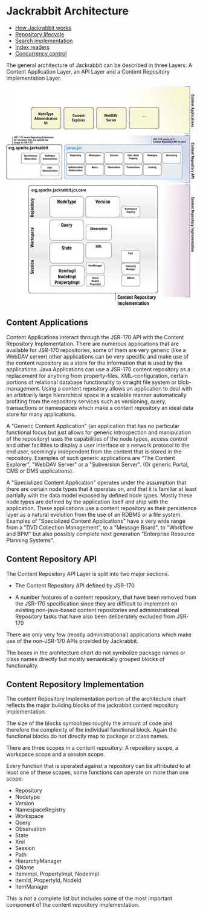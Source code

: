 <!--
   Licensed to the Apache Software Foundation (ASF) under one or more
   contributor license agreements.  See the NOTICE file distributed with
   this work for additional information regarding copyright ownership.
   The ASF licenses this file to You under the Apache License, Version 2.0
   (the "License"); you may not use this file except in compliance with
   the License.  You may obtain a copy of the License at

       http://www.apache.org/licenses/LICENSE-2.0

   Unless required by applicable law or agreed to in writing, software
   distributed under the License is distributed on an "AS IS" BASIS,
   WITHOUT WARRANTIES OR CONDITIONS OF ANY KIND, either express or implied.
   See the License for the specific language governing permissions and
   limitations under the License.
-->

Jackrabbit Architecture
=======================
* [How Jackrabbit works](how-jackrabbit-works.html)
* [Repository lifecycle](repository-lifecycle.html)
* [Search implementation](search-implementation.html)
* [Index readers](index-readers.html)
* [Concurrency control](concurrency-control.html)

The general architecture of Jackrabbit can be described in three Layers: A
Content Application Layer, an API Layer and a Content Repository
Implementation Layer.

![Jackrabbit Architecture Overview](jackrabbit-architecture/overview.png)

Content Applications
--------------------
Content Applications interact through the JSR-170 API with the Content
Repository Implementation. There are numerous applications that are
available for JSR-170 repositories, some of them are very generic (like a
WebDAV server) other applications can be very specific and make use of the
content repository as a store for the information that is used by the
applications. Java Applications can use a JSR-170 content repository as a
replacement for anything from property-files, XML-configuration, certain
portions of relational database functionality to straight file system or
blob-management. Using a content repository allows an application to deal
with an arbitrarily large hierarchical space in a scalable manner
automatically profiting from the repository services such as versioning,
query, transactions or namespaces which make a content repository an ideal
data store for many applications.

A "Generic Content Application" (an application that has no particular
functional focus but just allows for generic introspection and manipulation
of the repository) uses the capabilities of the node types, access control
and other facilities to display a user interface or a network protocol to
the end user, seemingly independent from the content that is stored in the
repository. Examples of such generic applications are "The Content
Explorer", "WebDAV Server" or a "Subversion Server". (Or generic Portal,
CMS or DMS applications).

A "Specialized Content Application" operates under the assumption that
there are certain node types that it operates on, and that it is familiar
at least partially with the data model exposed by defined node types.
Mostly these node types are defined by the application itself and ship with
the application. These applications use a content repository as their
persistence layer as a natural evolution from the use of an RDBMS or a file
system. Examples of "Specialized Content Applications" have a very wide
range from a "DVD Collection Management", to a "Message Board", to
"Workflow and BPM" but also possibly complete next generation "Enterprise
Resource Planning Systems".


Content Repository API
----------------------
The Content Repository API Layer is split into two major sections.

* The Content Repository API defined by JSR-170

* A number features of a content repository, that have been removed from
the JSR-170 specification since they are difficult to implement on existing
non-java-based content repositories and administrational Repository tasks
that have also been deliberately excluded from JSR-170

There are only very few (mostly administrational) applications which make
use of the non-JSR-170 APIs provided by Jackrabbit.

The boxes in the architecture chart do not symbolize package names or class
names directly but mostly semantically grouped blocks of functionality.


Content Repository Implementation
---------------------------------
The content Repository Implementation portion of the architecture chart
reflects the major building blocks of the jackrabbit content repository
implementation.

The size of the blocks symbolizes roughly the amount of code and therefore
the complexity of the individual functional block. Again the functional
blocks do not directly map to package or class names.

There are three scopes in a content repository: A repository scope, a
workspace scope and a session scope.

Every function that is operated against a repository can be attributed to
at least one of these scopes, some functions can operate on more than one
scope.

* Repository
* Nodetype
* Version
* NamespaceRegistry
* Workspace
* Query
* Observation
* State
* Xml
* Session
* Path
* HierarchyManager
* QName
* ItemImpl, PropertyImpl, NodeImpl
* ItemId, PropertyId, NodeId
* ItemManager

This is not a complete list but includes some of the most important
component of the content repository implementation.
